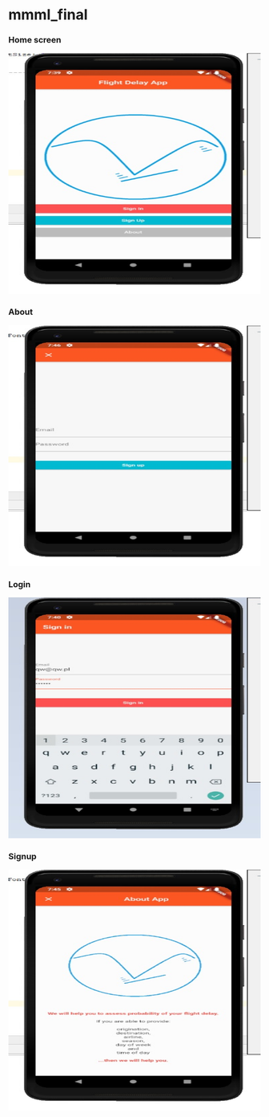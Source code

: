 # mmml_final




### Home screen
<p align="center"> <img src="/screenshots/app_01.jpg" width="800"  height="480" ></p>

### About
<p align="center"> <img src="/screenshots/app_04.jpg" width="800"  height="480" ></p>

### Login
<p align="center"> <img src="/screenshots/app_02.jpg" width="800"  height="480" ></p>

### Signup
<p align="center"> <img src="/screenshots/app_03.jpg" width="800"  height="480" ></p>
